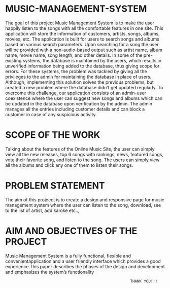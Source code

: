 # MUSIC-MANAGEMENT-SYSTEM

The goal of this project Music Management System is to make the user happily listen to the songs with all the comfortable features in one site. This application will store the information of customers, artists, songs, albums, movies, etc. The application is built for users to search songs and albums based on various search parameters. Upon searching for a song the user will be provided with a non-audio-based output such as artist name, album name, movie name, song length, and other details. In some of the pre-existing systems, the database is maintained by the users, which results in unverified information being added to the database, thus giving scope for errors. For these systems, the problem was tackled by giving all the privileges to the admin for maintaining the database in place of users. Although, implementing this solution solves the previous problems, but created a new problem where the database didn’t get updated regularly. To overcome this challenge, our application consists of an admin-user coexistence where the user can suggest new songs and albums which can be updated in the database upon verification by the admin. The admin manages all the entries including customer details and can block a customer in case of any suspicious activity.


# SCOPE OF THE WORK

Talking about the features of the Online Music Site, the user can simply view all the new releases, top 6 songs with rankings, news, featured songs, vote their favorite song, and listen to the song. The users can simply view all the albums and click any one of them to listen their songs. 

# PROBLEM STATEMENT

The aim of this projecct is to create a design and responsive page for music management system where the user can listen to the song, download, see to the list of artist, add karoke etc..,

# AIM AND OBJECTIVES OF THE PROJECT

Music Management System is a fully functional, flexible and convenientapplication and a user friendly interface which provides a good experience.This paper describes the phases of the design and development and emphasizes the system’s functionality



                                                           THANK YOU!!!
